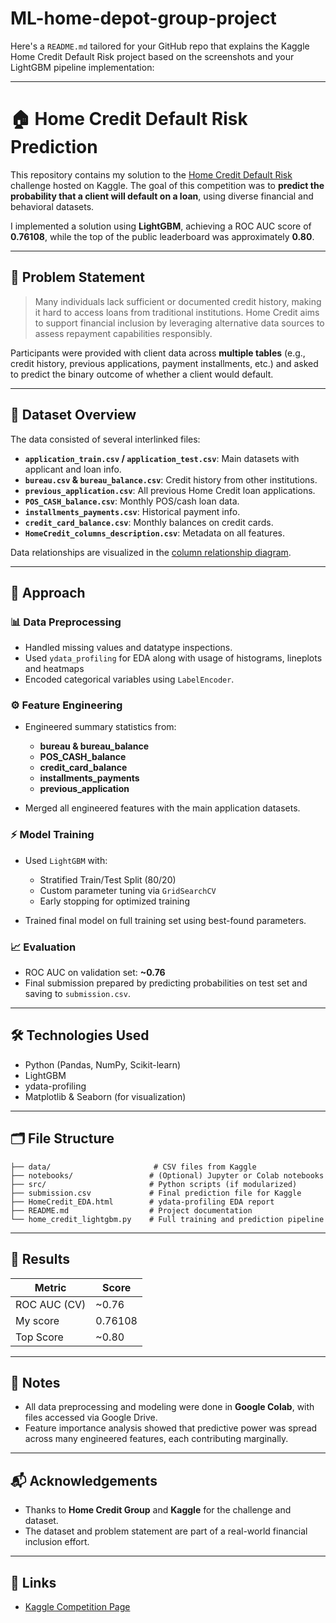 # ML-home-depot-group-project

Here's a `README.md` tailored for your GitHub repo that explains the Kaggle Home Credit Default Risk project based on the screenshots and your LightGBM pipeline implementation:

---

# 🏠 Home Credit Default Risk Prediction

This repository contains my solution to the [Home Credit Default Risk](https://www.kaggle.com/competitions/home-credit-default-risk) challenge hosted on Kaggle. The goal of this competition was to **predict the probability that a client will default on a loan**, using diverse financial and behavioral datasets.

I implemented a solution using **LightGBM**, achieving a ROC AUC score of **0.76108**, while the top of the public leaderboard was approximately **0.80**.

---

## 📌 Problem Statement

> Many individuals lack sufficient or documented credit history, making it hard to access loans from traditional institutions. Home Credit aims to support financial inclusion by leveraging alternative data sources to assess repayment capabilities responsibly.

Participants were provided with client data across **multiple tables** (e.g., credit history, previous applications, payment installments, etc.) and asked to predict the binary outcome of whether a client would default.

---

## 📁 Dataset Overview

The data consisted of several interlinked files:

* **`application_train.csv` / `application_test.csv`**: Main datasets with applicant and loan info.
* **`bureau.csv` & `bureau_balance.csv`**: Credit history from other institutions.
* **`previous_application.csv`**: All previous Home Credit loan applications.
* **`POS_CASH_balance.csv`**: Monthly POS/cash loan data.
* **`installments_payments.csv`**: Historical payment info.
* **`credit_card_balance.csv`**: Monthly balances on credit cards.
* **`HomeCredit_columns_description.csv`**: Metadata on all features.

Data relationships are visualized in the [column relationship diagram](#).

---

## 🧠 Approach

### 📊 Data Preprocessing

* Handled missing values and datatype inspections.
* Used `ydata_profiling` for EDA along with usage of histograms, lineplots and heatmaps
* Encoded categorical variables using `LabelEncoder`.

### ⚙️ Feature Engineering

* Engineered summary statistics from:

  * **bureau & bureau\_balance**
  * **POS\_CASH\_balance**
  * **credit\_card\_balance**
  * **installments\_payments**
  * **previous\_application**
* Merged all engineered features with the main application datasets.

### ⚡ Model Training

* Used `LightGBM` with:

  * Stratified Train/Test Split (80/20)
  * Custom parameter tuning via `GridSearchCV`
  * Early stopping for optimized training
* Trained final model on full training set using best-found parameters.

### 📈 Evaluation

* ROC AUC on validation set: **\~0.76**
* Final submission prepared by predicting probabilities on test set and saving to `submission.csv`.

---

## 🛠 Technologies Used

* Python (Pandas, NumPy, Scikit-learn)
* LightGBM
* ydata-profiling
* Matplotlib & Seaborn (for visualization)

---

## 🗂 File Structure

```text
├── data/                       # CSV files from Kaggle
├── notebooks/                 # (Optional) Jupyter or Colab notebooks
├── src/                       # Python scripts (if modularized)
├── submission.csv             # Final prediction file for Kaggle
├── HomeCredit_EDA.html        # ydata-profiling EDA report
├── README.md                  # Project documentation
└── home_credit_lightgbm.py    # Full training and prediction pipeline
```

---

## 🚀 Results

| Metric       | Score   |
| ------------ | ------- |
| ROC AUC (CV) | \~0.76  |
| My score     | 0.76108 |
| Top Score    | \~0.80  |

---

## 📌 Notes

* All data preprocessing and modeling were done in **Google Colab**, with files accessed via Google Drive.
* Feature importance analysis showed that predictive power was spread across many engineered features, each contributing marginally.

---

## 📬 Acknowledgements

* Thanks to **Home Credit Group** and **Kaggle** for the challenge and dataset.
* The dataset and problem statement are part of a real-world financial inclusion effort.

---

## 🔗 Links

* [Kaggle Competition Page](https://www.kaggle.com/competitions/home-credit-default-risk)

